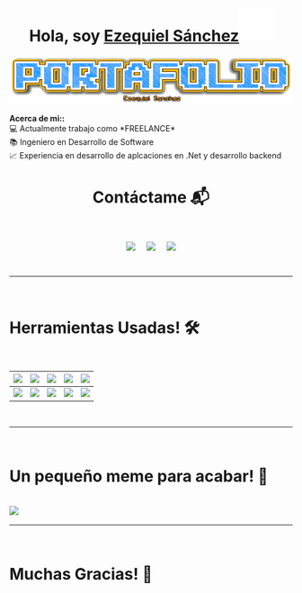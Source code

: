 # <h1 align="center">Hola, soy <a href="https://github.com/EzeMordred">Ezequiel Sánchez<a><img src="https://github.com/Kathryn-Jie/Kathryn-Jie/blob/main/wave.gif" width="60px" /></h1>
    
<p align="center">
    <img width="1000" src="https://github.com/EzeMordred/EzeMordred/blob/main/PORTAFOLIO.png">
</p>

<div>
<strong>Acerca de mi::</strong><br>
💻 Actualmente trabajo como *FREELANCE*<br>
📚 Ingeniero en Desarrollo de Software<br>
📈 Experiencia en desarrollo de aplcaciones en .Net y desarrollo backend<br>
    
<h1 align="center">Contáctame 📬</h1>
<Br>
<p align="center">
<a href="https://www.linkedin.com/in/ezequiel-s%C3%A1nchez-637003276/" target="blank"><img align="center" src="https://img.shields.io/badge/Ezequiel Sanchez-0077B5?style=for-the-badge&logo=linkedin&logoColor=white" /></a> &nbsp;&nbsp;&nbsp;  <a href="mailto:ezequielsanlop@gmail.com" target="blank"><img align="center" src="https://img.shields.io/badge/ezequielsanlop@gmail.com-D14836?style=for-the-badge&logo=gmail&logoColor=white" /></a>    &nbsp;&nbsp;&nbsp;       <a href="https://github.com/EzeMordred" target="blank"><img align="center" src="https://img.shields.io/badge/EzeMordred-100000?style=for-the-badge&logo=github&logoColor=white" /></a>
</p>
<Br>
<hr>
<Br>
<h1>Herramientas Usadas! 🛠️</h1>
<Br>
 
|![](https://img.shields.io/badge/Python-FFD43B?style=for-the-badge&logo=python&logoColor=darkgreen)|![](https://img.shields.io/badge/CSharp-FF6F00?style=for-the-badge&logo=CSharp&logoColor=white)|![](https://img.shields.io/badge/java-F7931E?style=for-the-badge&logo=Java&logoColor=white)|![](https://img.shields.io/badge/PHP-D00000?style=for-the-badge&logo=PHP&logoColor=white)|![](https://img.shields.io/badge/Sql-F37626.svg?&style=for-the-badge&logo=sql&logoColor=white)|
|---|---|---|---|---|
|![](https://img.shields.io/badge/Angular-342B029.svg?&style=for-the-badge&logo=angulara&logoColor=white)|![](https://img.shields.io/badge/.Net_Framework-2C2D72?style=for-the-badge&logo=.Net_Framework&logoColor=white)|![](https://img.shields.io/badge/Unity-777BB4?style=for-the-badge&logo=unity&logoColor=white)|![](https://img.shields.io/badge/Kotlin-239120?style=for-the-badge&logo=kotlin&logoColor=white)|![](https://img.shields.io/badge/Y_MÁS!-yellow?style=for-the-badge)|

<Br>
<hr>
<Br>
<h1>Un pequeño meme para acabar! 🤣</h1>
<Br>
  
<img src="https://www.boredpanda.es/blog/wp-content/uploads/2022/03/03-6228a2ac81c49_hwurhp7crzf81-png__700-622b13a1722c6__700.jpg"/>
  


<Br>
<hr>
<Br>
<h1>Muchas Gracias! 🤵 </h1>
<Br>

